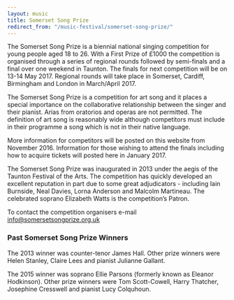 ```yaml
---
layout: music
title: Somerset Song Prize
redirect_from: "/music-festival/somerset-song-prize/"
---
```


The Somerset Song Prize is a biennial national singing competition for young people aged 18 to 26.  With a First Prize of £1000 the competition is organised through a series of regional rounds followed by semi-finals and a final over one weekend in Taunton.  The finals for next competition will be on 13-14 May 2017.  Regional rounds will take place in Somerset, Cardiff, Birmingham and London in March/April 2017. 

The Somerset Song Prize is a competition for art song and it places a special importance on the collaborative relationship between the singer and their pianist.  Arias from oratorios and operas are not permitted.  The definition of art song is reasonably wide although competitors must include in their programme a song which is not in their native language.   

More information for competitors will be posted on this website from November 2016.  Information for those wishing to attend the finals including how to acquire tickets will posted here in January 2017.

The Somerset Song Prize was inaugurated in 2013 under the aegis of the Taunton Festival of the Arts.  The competition has quickly developed an excellent reputation in part due to some great adjudicators - including Iain Burnside, Neal Davies, Lorna Anderson and Malcolm Martineau.  The celebrated soprano Elizabeth Watts is the competition’s Patron.     

To contact the competition organisers e-mail <a href="mailto:info@somersetsongprize.org.uk">info@somersetsongprize.org.uk</a>

### Past Somerset Song Prize Winners

The 2013 winner was counter-tenor James Hall.  Other prize winners were Helen Stanley, Claire Lees and pianist Julianne Gallant.  

The 2015 winner was soprano Ellie Parsons (formerly known as Eleanor Hodkinson).  Other prize winners were Tom Scott-Cowell, Harry Thatcher, Josephine Cresswell and pianist Lucy Colquhoun.  